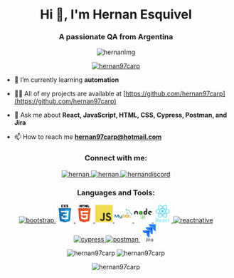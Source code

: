 <h1 align="center">Hi 👋, I'm Hernan Esquivel</h1>
<h3 align="center">A passionate QA from Argentina</h3>

<p align="center"> <img src="https://komarev.com/ghpvc/?username=hernan97carp&label=Profile%20views&color=0e75b6&style=flat" alt="hernanImg" /> </p>

<p align="center"> <a href="https://github.com/hernan97carp"> <img src="https://github-profile-trophy.vercel.app/?username=hernan97carp" alt="hernan97carp" /> </a> </p>

- 🌱 I’m currently learning **automation**

- 👨‍💻 All of my projects are available at [https://github.com/hernan97carp](https://github.com/hernan97carp)

- 💬 Ask me about **React, JavaScript, HTML, CSS, Cypress, Postman, and Jira**

- 📫 How to reach me **hernan97carp@hotmail.com**

<h3 align="center">Connect with me:</h3>
<p align="center">
<a href="https://www.linkedin.com/in/hernan-esquivel/" target="blank"> <img align="center" src="https://raw.githubusercontent.com/rahuldkjain/github-profile-readme-generator/master/src/images/icons/Social/linked-in-alt.svg" alt="hernan" height="30" width="40" /> </a>
<a href="https://www.instagram.com/hsd_o.o/" target="blank"> <img align="center" src="https://raw.githubusercontent.com/rahuldkjain/github-profile-readme-generator/master/src/images/icons/Social/instagram.svg" alt="hernan" height="30" width="40" /> </a>
<a href="https://discord.gg/hernan97carp#7672" target="blank"> <img align="center" src="https://raw.githubusercontent.com/rahuldkjain/github-profile-readme-generator/master/src/images/icons/Social/discord.svg" alt="hernandiscord" height="30" width="40" /> </a>
</p>

<h3 align="center">Languages and Tools:</h3>
<p align="center"> 
  <a href="https://getbootstrap.com" target="_blank"> <img src="https://devicons.github.io/devicon/devicon.git/icons/bootstrap/bootstrap-plain-wordmark.svg" alt="bootstrap" width="40" height="40"/> </a> 
  <a href="https://www.w3schools.com/css/" target="_blank"> <img src="https://raw.githubusercontent.com/devicons/devicon/master/icons/css3/css3-original-wordmark.svg" alt="css3" width="40" height="40"/> </a> 
  <a href="https://www.w3.org/html/" target="_blank"> <img src="https://raw.githubusercontent.com/devicons/devicon/master/icons/html5/html5-original-wordmark.svg" alt="html5" width="40" height="40"/> </a> 
  <a href="https://developer.mozilla.org/en-US/docs/Web/JavaScript" target="_blank"> <img src="https://raw.githubusercontent.com/devicons/devicon/master/icons/javascript/javascript-original.svg" alt="javascript" width="40" height="40"/> </a> 
  <a href="https://www.mysql.com/" target="_blank"> <img src="https://raw.githubusercontent.com/devicons/devicon/master/icons/mysql/mysql-original-wordmark.svg" alt="mysql" width="40" height="40"/> </a> 
  <a href="https://nodejs.org" target="_blank"> <img src="https://raw.githubusercontent.com/devicons/devicon/master/icons/nodejs/nodejs-original-wordmark.svg" alt="nodejs" width="40" height="40"/> </a> 
  <a href="https://reactjs.org/" target="_blank"> <img src="https://raw.githubusercontent.com/devicons/devicon/master/icons/react/react-original-wordmark.svg" alt="react" width="40" height="40"/> </a> 
  <a href="https://reactnative.dev/" target="_blank"> <img src="https://reactnative.dev/img/header_logo.svg" alt="reactnative" width="40" height="40"/> </a> 
  <a href="https://cypress.io/" target="_blank"> <img src="https://cdn.icon-icons.com/icons2/2107/PNG/512/file_type_cypress_icon_130654.png" alt="cypress" width="40" height="40"/> </a> 
  <a href="https://www.postman.com/" target="_blank"> <img src="https://www.vectorlogo.zone/logos/getpostman/getpostman-icon.svg" alt="postman" width="40" height="40"/> </a> 
  <a href="https://www.atlassian.com/software/jira" target="_blank"> <img src="https://raw.githubusercontent.com/devicons/devicon/master/icons/jira/jira-original-wordmark.svg" alt="jira" width="40" height="40"/> </a> 
</p>

<p align='center'>
  <img src="https://github-readme-stats.vercel.app/api?username=hernan97carp&show_icons=true&locale=en" alt="hernan97carp" width='600rem' />
  <img src="https://github-readme-streak-stats.herokuapp.com/?user=hernan97carp" alt="hernan97carp" width='600rem'/>
</p> 

<p align='center'>
  <img src="https://github-readme-stats.vercel.app/api/top-langs?username=hernan97carp&show_icons=true&locale=en&layout=compact" alt="hernan97carp" width='300rem' />
</p>
  
